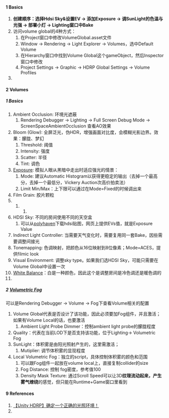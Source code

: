 

#### 1 Basics

1. **创建顺序：选择Hdsi Sky&设置EV → 添加Exposure → 调SunLight的色温与光强 → 部署小灯  → Lighting窗口中Bake**
2. 访问volume global的4种方式：
   1. 在Project窗口中修改VolumeGlobal.asset文件
   2. Window → Rendering → Light Explorer → Volumes，选中Default Volume
   3. 在Hierarchy窗口中找到Volume Global这个gameObject，然后Inspector窗口中修改
   4. Project Settings → Graphic → HDRP Global Settings → Volume Profiles
3. 



#### 2 Volumes

##### 1 Basics

1. Ambient Occlusion: 环境光遮蔽
   1. Rendering Debugger → Lighting → Full Screen Debug Mode → ScreenSpaceAmbientOcclusion 查看AO效果
2. Bloom (Glow): 全屏泛光，伪HDR，增强画面对比度，会模糊光影边界。效果：朦胧、梦幻
   1. Threshold: 阈值
   2. Intensity: 强度
   3. Scatter: 半径
   4. Tint: 调色
3. [Exposure](https://docs.unity3d.com/Packages/com.unity.render-pipelines.high-definition@13.1/manual/Physical-Light-Units.html#lighting-and-exposure-diagram): 模拟人眼从黑暗中走出时适应强光的情景：
   1. Mode: 建议Automatic Histogram以获得更稳定的输出（去掉一个最高分，去掉一个最低分，Vickery Auction次高价拍卖法）
   2. Limit Min/Max：上下限可以通过在Mode=Fixed的时候调出来
4. Film Grain: 胶片颗粒
5. 1. 1. 
6. HDSI Sky: 不同的房间使用不同的天空盒
   1. 可以从[polyhaven](https://polyhaven.com/hdris)下载hdsi贴图，网页上提供EVs值，就是Exposure Value
7. Indirect Light Controller: 当需要天气变化时，需要复用同一套Bake，因些需要调整间接光
8. Tonemapping: 色调映射，把颜色从16位映射到8位像素；Mode=ACES，提供filmic look
9. Visual Environment: 调整sky type。如果我们选HDSI Sky，可能只需要在Volume Global中设置一次
10. [White Balance](https://docs.unity3d.com/Packages/com.unity.render-pipelines.high-definition@13.1/manual/Post-Processing-White-Balance.html)：白是一种颜色，因此这个是调整房间是冷色调还是暖色调的
11. 



##### 2 [Volumetric Fog](https://www.bilibili.com/video/BV1j44y1Y7hn)

可以是Rendering Debugger → Volume → Fog下查看Volume相关的配置



1. Volume Global代表是否设计了该功能，因此必须要加Fog组件，并且激活；如果有Volume Local的话，也要激活
   1. Ambient Light Probe Dimmer：控制ambient light probe的朦胧程度
2. Quality：代表在当前LOD下是否支持该功能，位于Lighting→ Volumetric Fog
3. SunLight：体积雾是由阳光照射产生的，这里需激活；
   1. Mutiplier: 调节体积雾的显现程度
4. Local Volumetric Fog：独立的script，具体控制体积雾的颜色和范围
   1. 可以跟Fog组件一起放在volume local上，直接复制collider的size
   2. Fog Distance: 控制 fog密度，参考值100
   3. Density Mask Texture: 通过Scroll Speed可以让3D**纹理流动起来，产生雾气缭绕**的感觉，但只能在Runtime+Game窗口里看到







#### 9 References

1. [【Unity HDRP】确定一个正确的光照环境！](https://www.bilibili.com/video/BV1ze411g7PF)
2. 